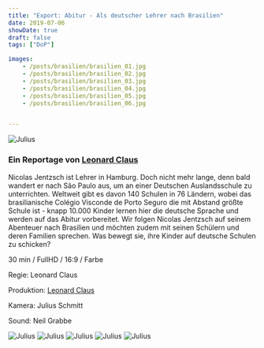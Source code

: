 ```yaml
---
title: "Export: Abitur - Als deutscher Lehrer nach Brasilien"
date: 2019-07-06
showDate: true
draft: false
tags: ["DoP"]

images:
    - /posts/brasilien/brasilien_01.jpg
    - /posts/brasilien/brasilien_02.jpg
    - /posts/brasilien/brasilien_03.jpg
    - /posts/brasilien/brasilien_04.jpg
    - /posts/brasilien/brasilien_05.jpg
    - /posts/brasilien/brasilien_06.jpg


---
```


![Julius](/posts/brasilien/brasilien_01.jpg)

### Ein Reportage von [Leonard Claus](https://leonardclaus.de)

Nicolas Jentzsch ist Lehrer in Hamburg. Doch nicht mehr lange, denn bald wandert er nach São Paulo aus, um an einer Deutschen Auslandsschule zu unterrichten. 
Weltweit gibt es davon 140 Schulen in 76 Ländern, wobei das brasilianische Colégio Visconde de Porto Seguro  die mit Abstand größte Schule ist - knapp 10.000 Kinder lernen hier die deutsche Sprache und werden auf das Abitur vorbereitet.
Wir folgen Nicolas Jentzsch auf seinem Abenteuer nach Brasilien und möchten zudem mit seinen Schülern und deren Familien sprechen. Was bewegt sie, ihre Kinder auf deutsche Schulen zu schicken?

30 min / FullHD / 16:9 / Farbe

Regie:
Leonard Claus

Produktion:
[Leonard Claus](https://leonardclaus.de)

Kamera:
Julius Schmitt

Sound:
Neil Grabbe


![Julius](/posts/brasilien/brasilien_02.jpg)
![Julius](/posts/brasilien/brasilien_03.jpg)
![Julius](/posts/brasilien/brasilien_04.jpg)
![Julius](/posts/brasilien/brasilien_05.jpg)
![Julius](/posts/brasilien/brasilien_06.jpg)

